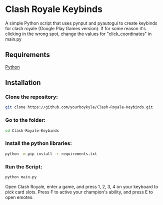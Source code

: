 # Clash Royale Keybinds

A simple Python script that uses pynput and pyautogui to create keybinds for clash royale (Google Play Games version). If for some reason it's clicking in the wrong spot, change the values for "click_coordinates" in main.py

## Requirements
[Python](https://www.python.org/downloads/)

## Installation

### Clone the repository:
```bash
git clone https://github.com/yourboykyle/Clash-Royale-Keybinds.git
```

### Go to the folder:
```bash
cd Clash-Royale-Keybinds
```

### Install the python libraries:
```bash
python -m pip install -r requirements.txt
```

### Run the Script:
```bash
python main.py
```

Open Clash Royale, enter a game, and press 1, 2, 3, 4 on your keyboard to pick card slots. Press F to active your champion's ability, and press E to open emotes.

